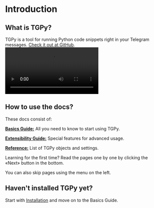# Introduction

## What is TGPy?

TGPy is a tool for running Python code snippets right in your Telegram
messages. [Check it out at GitHub](https://github.com/tm-a-t/TGPy/).
<video controls>
    <source id="mp4" src="/assets/example.mp4" type="video/mp4">
</video>

## How to use the docs?

These docs consist of:

**[Basics Guide:](/basics/code/)** All you need to know to start using TGPy.

**[Extensibility Guide:](/extensibility/context/)** Special features for advanced usage.

**[Reference:](/reference/builtins/)** List of TGPy objects and settings.

Learning for the first time? Read the pages one by one by clicking the «Next» button in the bottom.

You can also skip pages using the menu on the left.


## Haven't installed TGPy yet?

Start with [Installation](/installation/) and move on to the Basics Guide.
